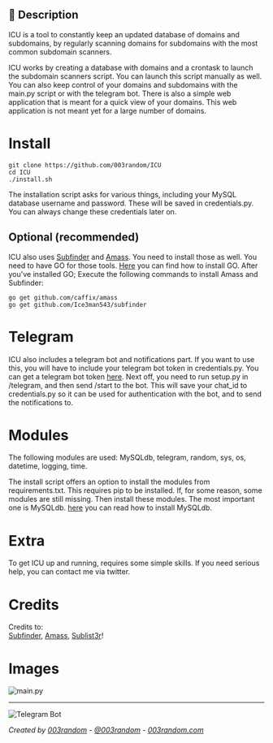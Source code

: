 ## 📌 Description 
ICU is a tool to constantly keep an updated database of domains and subdomains, by regularly scanning domains for subdomains with the most common subdomain scanners.  
  
ICU works by creating a database with domains and a crontask to launch the subdomain scanners script. You can launch this script manually as well. You can also keep control of your domains and subdomains with the main.py script or with the telegram bot. There is also a simple web application that is meant for a quick view of your domains. This web application is not meant yet for a large number of domains.  

    
# Install 
```
git clone https://github.com/003random/ICU  
cd ICU
./install.sh 
```  
The installation script asks for various things, including your MySQL database username and password. These will be saved in credentials.py. You can always change these credentials later on. 

## Optional (recommended)
ICU also uses [Subfinder]("https://github.com/Ice3man543/subfinder") and [Amass]("https://github.com/caffix/amass/"). 
You need to install those as well. You need to have GO for those tools. [Here]("https://www.digitalocean.com/community/tutorials/how-to-install-go-on-debian-8") you can find how to install GO. 
After you've installed GO; Execute the following commands to install Amass and Subfinder: 
```
go get github.com/caffix/amass
go get github.com/Ice3man543/subfinder
```


# Telegram 
ICU also includes a telegram bot and notifications part. If you want to use this, you will have to include your telegram bot token in credentials.py. You can get a telegram bot token [here]("https://core.telegram.org/bots#3-how-do-i-create-a-bot"). Next off, you need to run setup.py in /telegram, and then send /start to the bot. This will save your chat_id to credentials.py so it can be used for authentication with the bot, and to send the notifications to.  
   
# Modules 
The following modules are used: MySQLdb, telegram, random, sys, os, datetime, logging, time. 
 
The install script offers an option to install the modules from requirements.txt. This requires pip to be installed. If, for some reason, some modules are still missing. Then install these modules. The most important one is MySQLdb. [here]("https://stackoverflow.com/questions/25865270/how-to-install-python-mysqldb-module-using-pip") you can read how to install MySQLdb.  

# Extra
To get ICU up and running, requires some simple skills. If you need serious help, you can contact me via twitter.  
 
# Credits 
Credits to:  
[Subfinder]("https://github.com/Ice3man543/subfinder"), [Amass]("https://github.com/caffix/amass/"), [Sublist3r]("https://github.com/aboul3la/Sublist3r")!

# Images  
![main.py](https://poc-server.com/github/ICU/main.py.png)
  ___  
![Telegram Bot](https://poc-server.com/github/ICU/telegram_ICU.png)

 
*Created by [003random](http://hackerone.com/003random) - [@003random](https://twitter.com/rub003) - [003random.com](https://poc-server.com/blog/)*  




